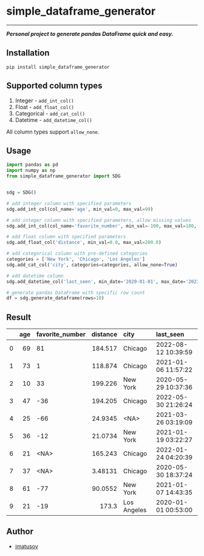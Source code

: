 # simple_dataframe_generator
___

**_Personal project to generate pandas DataFrame quick and easy._**

## Installation

```
pip install simple_dataframe_generator
```

## Supported column types

1. Integer - ```add_int_col()```
2. Float - ```add_float_col()```
3. Categorical - ```add_cat_col()```
4. Datetime - ```add_datetime_col()```

All column types support ```allow_none```.


## Usage

```python
import pandas as pd
import numpy as np
from simple_dataframe_generator import SDG


sdg = SDG()

# add integer column with specified parameters
sdg.add_int_col(col_name='age', min_val=0, max_val=99)

# add integer column with specified parameters, allow missing values
sdg.add_int_col(col_name='favorite_number', min_val=-100, max_val=100, allow_none=True, none_prob=10)

# add float column with specified parameters
sdg.add_float_col('distance', min_val=0.0, max_val=200.0)

# add categorical column with pre-defined categories
categories = ['New York', 'Chicago', 'Los Angeles']
sdg.add_cat_col('city', categories=categories, allow_none=True)

# add datetime column
sdg.add_datetime_col('last_seen', min_date='2020-01-01', max_date='2023-02-01')

# generate pandas DataFrame with specific row count
df = sdg.generate_dataframe(rows=10)
```

## Result

|     | age | favorite_number | distance | city        | last_seen           |
|----:|----:|:----------------|---------:|:------------|:--------------------|
|   0 |  69 | 81              |  184.517 | Chicago     | 2022-08-12 10:39:59 |
|   1 |  73 | 1               |  118.874 | Chicago     | 2021-01-06 11:57:22 |
|   2 |  10 | 33              |  199.226 | New York    | 2020-05-29 10:37:36 |
|   3 |  47 | -36             |  194.205 | Chicago     | 2022-05-30 21:26:24 |
|   4 |  25 | -66             |  24.9345 | \<NA>       | 2021-03-26 03:19:09 |
|   5 |  36 | -12             |  21.0734 | New York    | 2021-01-19 03:22:27 |
|   6 |  21 | \<NA>           |  165.243 | Chicago     | 2022-01-24 04:20:39 |
|   7 |  37 | \<NA>           |  3.48131 | Chicago     | 2020-05-30 18:37:24 |
|   8 |  61 | -77             |  90.0552 | New York    | 2021-01-07 14:43:35 |
|   9 |  21 | -19             |    173.3 | Los Angeles | 2020-01-01 00:53:00 |

## Author
- [jmatusov](https://github.com/jmatusov)
